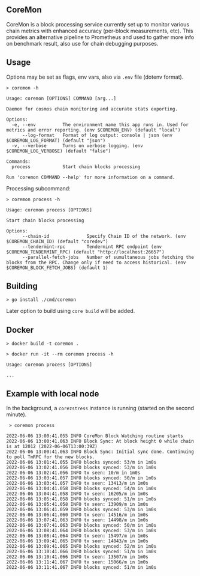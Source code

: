 ## CoreMon

CoreMon is a block processing service currently set up to monitor various chain metrics with enhanced accuracy (per-block measurements, etc). This provides an alternative pipeline to Prometheus and used to gather more info on benchmark result, also use for chain debugging purposes.


## Usage

Options may be set as flags, env vars, also via `.env` file (dotenv format).

```
> coremon -h

Usage: coremon [OPTIONS] COMMAND [arg...]

Daemon for cosmos chain monitoring and accurate stats exporting.

Options:
  -e, --env          The environment name this app runs in. Used for metrics and error reporting. (env $COREMON_ENV) (default "local")
      --log-format   Format of log output: console | json (env $COREMON_LOG_FORMAT) (default "json")
  -v, --verbose      Turns on verbose logging. (env $COREMON_LOG_VERBOSE) (default "false")

Commands:
  process            Start chain blocks processing

Run 'coremon COMMAND --help' for more information on a command.
```

Processing subcommand:
```
> coremon process -h

Usage: coremon process [OPTIONS]

Start chain blocks processing

Options:
      --chain-id              Specify Chain ID of the network. (env $COREMON_CHAIN_ID) (default "coredev")
      --tendermint-rpc        Tendermint RPC endpoint (env $COREMON_TENDERMINT_RPC) (default "http://localhost:26657")
      --parallel-fetch-jobs   Number of sumultaneous jobs fetching the blocks from the RPC. Change only if need to access historical. (env $COREMON_BLOCK_FETCH_JOBS) (default 1)
```

## Building

```
> go install ./cmd/coremon
```

Later option to build using `core build` will be added.

## Docker

```
> docker build -t coremon .

> docker run -it --rm coremon process -h

Usage: coremon process [OPTIONS]

...
```

## Example with local node

In the background, a `corezstress` instance is running (started on the second minute).

```
 > coremon process

2022-06-06 13:00:41.055 INFO CoreMon Block Watching routine starts
2022-06-06 13:00:41.063 INFO Block Sync: At block height 0 while chain is at 12012 (2022-06-06T13:00:39Z)
2022-06-06 13:00:41.063 INFO Block Sync: Initial sync done. Continuing to poll TmRPC for the new blocks.
2022-06-06 13:01:41.055 INFO blocks synced: 53/m in 1m0s
2022-06-06 13:02:41.056 INFO blocks synced: 53/m in 1m0s
2022-06-06 13:02:41.056 INFO tx seen: 10/m in 1m0s
2022-06-06 13:03:41.057 INFO blocks synced: 50/m in 1m0s
2022-06-06 13:03:41.057 INFO tx seen: 13413/m in 1m0s
2022-06-06 13:04:41.058 INFO blocks synced: 54/m in 1m0s
2022-06-06 13:04:41.058 INFO tx seen: 16205/m in 1m0s
2022-06-06 13:05:41.058 INFO blocks synced: 51/m in 1m0s
2022-06-06 13:05:41.058 INFO tx seen: 13909/m in 1m0s
2022-06-06 13:06:41.059 INFO blocks synced: 53/m in 1m0s
2022-06-06 13:06:41.060 INFO tx seen: 14516/m in 1m0s
2022-06-06 13:07:41.063 INFO tx seen: 14498/m in 1m0s
2022-06-06 13:07:41.063 INFO blocks synced: 50/m in 1m0s
2022-06-06 13:08:41.064 INFO blocks synced: 53/m in 1m0s
2022-06-06 13:08:41.064 INFO tx seen: 15497/m in 1m0s
2022-06-06 13:09:41.065 INFO tx seen: 14843/m in 1m0s
2022-06-06 13:09:41.065 INFO blocks synced: 52/m in 1m0s
2022-06-06 13:10:41.066 INFO blocks synced: 51/m in 1m0s
2022-06-06 13:10:41.066 INFO tx seen: 13507/m in 1m0s
2022-06-06 13:11:41.067 INFO tx seen: 15066/m in 1m0s
2022-06-06 13:11:41.067 INFO blocks synced: 51/m in 1m0s
```